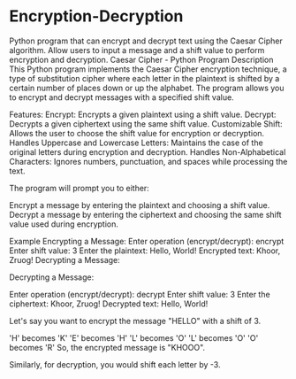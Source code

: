 # Encryption-Decryption
Python program that can encrypt and decrypt text using the Caesar Cipher algorithm. Allow users to input a message and a shift value to perform encryption and decryption.
Caesar Cipher - Python Program Description This Python program implements the Caesar Cipher encryption technique, a type of substitution cipher where each letter in the plaintext is shifted by a certain number of places down or up the alphabet. The program allows you to encrypt and decrypt messages with a specified shift value.

Features: Encrypt: Encrypts a given plaintext using a shift value. Decrypt: Decrypts a given ciphertext using the same shift value. Customizable Shift: Allows the user to choose the shift value for encryption or decryption. Handles Uppercase and Lowercase Letters: Maintains the case of the original letters during encryption and decryption. Handles Non-Alphabetical Characters: Ignores numbers, punctuation, and spaces while processing the text.

The program will prompt you to either:

Encrypt a message by entering the plaintext and choosing a shift value. Decrypt a message by entering the ciphertext and choosing the same shift value used during encryption.

Example Encrypting a Message: Enter operation (encrypt/decrypt): encrypt Enter shift value: 3 Enter the plaintext: Hello, World! Encrypted text: Khoor, Zruog! Decrypting a Message:

Decrypting a Message:

Enter operation (encrypt/decrypt): decrypt Enter shift value: 3 Enter the ciphertext: Khoor, Zruog! Decrypted text: Hello, World!

Let's say you want to encrypt the message "HELLO" with a shift of 3.

'H' becomes 'K' 'E' becomes 'H' 'L' becomes 'O' 'L' becomes 'O' 'O' becomes 'R' So, the encrypted message is "KHOOO".

Similarly, for decryption, you would shift each letter by -3.
